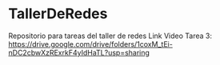 # TallerDeRedes
Repositorio para tareas del taller de redes
Link Video Tarea 3: https://drive.google.com/drive/folders/1coxM_tEi-nDC2cbwXzRExrkF4yIdHaTL?usp=sharing
